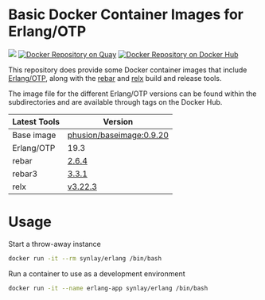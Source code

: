 # Basic Docker Container Images for Erlang/OTP

[![](https://badge.imagelayers.io/synlay/erlang:latest.svg)](https://imagelayers.io/?images=synlay%2Ferlang:latest,synlay%2Ferlang:19.3,synlay%2Ferlang:19.1,synlay%2Ferlang:19.0,synlay%2Ferlang:18.3_xenial_xerus,synlay%2Ferlang:18.3,synlay%2Ferlang:18.2.1,synlay%2Ferlang:18.2,synlay%2Ferlang:18.1,synlay%2Ferlang:18.0,synlay%2Ferlang:17.5 'Get your own badge on imagelayers.io') [![Docker Repository on Quay](https://quay.io/repository/synlay/docker-erlang/status "Docker Repository on Quay")](https://quay.io/repository/synlay/docker-erlang) [![Docker Repository on Docker Hub](https://img.shields.io/docker/automated/synlay/erlang.svg?maxAge=2592000)](https://hub.docker.com/r/synlay/erlang/)

This repository does provide some Docker container images that include [Erlang/OTP](http://www.erlang.org/), along with the [rebar](https://github.com/rebar/rebar) and [relx](https://github.com/erlware/relx) build and release tools.

The image file for the different Erlang/OTP versions can be found within the subdirectories and are available through tags on the Docker Hub.

Latest Tools | Version
------------ | -------------
Base image | [phusion/baseimage:0.9.20](https://github.com/phusion/baseimage-docker/tree/17a5cede8c8fb2a0d6ee98088ee557e2cb7b05db)
Erlang/OTP | 19.3
rebar | [2.6.4](https://github.com/rebar/rebar/tree/2429ddf7b46597222b0eaf6b79a438baafaaa96f)
rebar3 | [3.3.1](https://github.com/erlang/rebar3/tree/8142cd739999994e85632c407d272de3d23ba982)
relx | [v3.22.3](https://github.com/erlware/relx/tree/c1e37960af7dc23513f7c6dbc8d711dc30050e84)

# Usage

Start a throw-away instance

```bash
docker run -it --rm synlay/erlang /bin/bash
```

Run a container to use as a development environment

```bash
docker run -it --name erlang-app synlay/erlang /bin/bash
```
